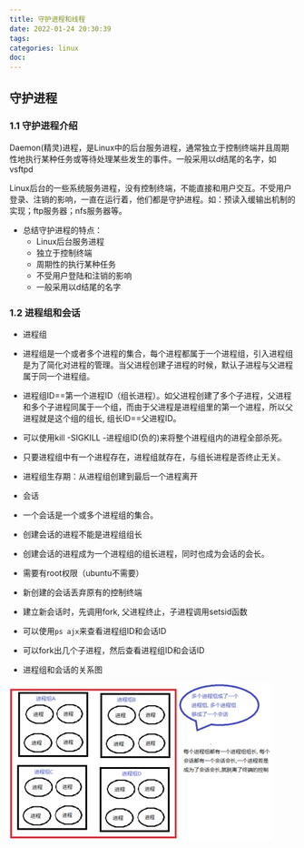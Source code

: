 ```yaml
---
title: 守护进程和线程
date: 2022-01-24 20:30:39
tags:
categories: linux
doc:
---
```


## 守护进程

### 1.1 守护进程介绍

Daemon(精灵)进程，是Linux中的后台服务进程，通常独立于控制终端并且周期性地执行某种任务或等待处理某些发生的事件。一般采用以d结尾的名字，如vsftpd

Linux后台的一些系统服务进程，没有控制终端，不能直接和用户交互。不受用户登录、注销的影响，一直在运行着，他们都是守护进程。如：预读入缓输出机制的实现；ftp服务器；nfs服务器等。

- 总结守护进程的特点：
  -  Linux后台服务进程
  -  独立于控制终端
  -  周期性的执行某种任务
  -  不受用户登陆和注销的影响
  -  一般采用以d结尾的名字



### 1.2 进程组和会话

-  进程组

  -  进程组是一个或者多个进程的集合，每个进程都属于一个进程组，引入进程组是为了简化对进程的管理。当父进程创建子进程的时候，默认子进程与父进程属于同一个进程组。

  - 进程组ID\==第一个进程ID（组长进程）。如父进程创建了多个子进程，父进程和多个子进程同属于一个组，而由于父进程是进程组里的第一个进程，所以父进程就是这个组的组长, 组长ID==父进程ID。

  -  可以使用kill -SIGKILL -进程组ID(负的)来将整个进程组内的进程全部杀死。
  -  只要进程组中有一个进程存在，进程组就存在，与组长进程是否终止无关。
  -  进程组生存期：从进程组创建到最后一个进程离开

-  会话
  -  一个会话是一个或多个进程组的集合。
  -  创建会话的进程不能是进程组组长
  -  创建会话的进程成为一个进程组的组长进程，同时也成为会话的会长。
  -  需要有root权限（ubuntu不需要）
  -  新创建的会话丢弃原有的控制终端
  -  建立新会话时，先调用fork, 父进程终止，子进程调用setsid函数
  -  可以使用`ps ajx`来查看进程组ID和会话ID
  - 可以fork出几个子进程，然后查看进程组ID和会话ID

-  进程组和会话的关系图

  ![img](/images/javawz/wpsA28D.tmp.jpg) 